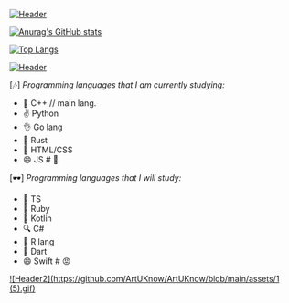 [![Header](https://github.com/ArtUKnow/ArtUKnow/blob/main/content/2_.gif)](https://lemon-corporation.com)

[![Anurag's GitHub stats](https://github-readme-stats.vercel.app/api?username=ArtUKnow&theme=jolly&show_icons=true)](https://github.com/anuraghazra/github-readme-stats)

[![Top Langs](https://github-readme-stats.vercel.app/api/top-langs/?username=ArtUKnow&theme=jolly&layout=compact)](https://github.com/anuraghazra/github-readme-stats)


[![Header](https://github.com/ArtUKnow/ArtUKnow/blob/main/assets/3_.gif)](https://lemon-corporation.com)

[🎶] *Programming languages that I am currently studying:*



- 🌱 C++ // main lang.
- ✌️ Python 
- 👌 Go lang
- 🎉 Rust
- 🤞 HTML/CSS
- 😄 JS # 🥶



[🕶️] *Programming languages that I will study:*





- 👏 TS
- 🌿 Ruby
- 🧋 Kotlin
- 🔍 C#
- 🤞 R lang
- 🥳 Dart
- 😄 Swift # 😡



[![Header2](https://github.com/ArtUKnow/ArtUKnow/blob/main/assets/1 (5).gif)]((https://github.com/ArtUKnow))
